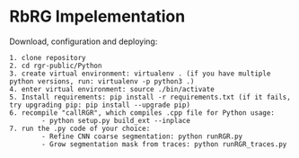 # RbRG Impelementation
Download, configuration and deploying:

    1. clone repository
    2. cd rgr-public/Python
    3. create virtual environment: virtualenv . (if you have multiple python versions, run: virtualenv -p python3 .)
    4. enter virtual environment: source ./bin/activate
    5. Install requirements: pip install -r requirements.txt (if it fails, try upgrading pip: pip install --upgrade pip)
    6. recompile "callRGR", which compiles .cpp file for Python usage:
            - python setup.py build_ext --inplace
    7. run the .py code of your choice:
            - Refine CNN coarse segmentation: python runRGR.py
            - Grow segmentation mask from traces: python runRGR_traces.py


